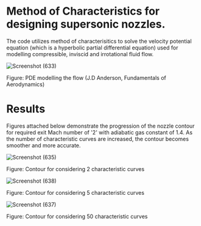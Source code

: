 # Method of Characteristics for designing supersonic nozzles.

The code utilizes method of characterisitics to solve the velocity potential equation (which is a hyperbolic partial differential equation) used for modelling compressible, inviscid and irrotational fluid flow.

![Screenshot (633)](https://user-images.githubusercontent.com/79853965/196799527-56a7bbcd-17cc-4a6f-8753-aff9ee38e386.png)

Figure: PDE modelling the flow (J.D Anderson, Fundamentals of Aerodynamics)

# Results

Figures attached below demonstrate the progression of the nozzle contour for required exit Mach number of '2' with adiabatic gas constant of 1.4. As the number of characteristic curves are increased, the contour becomes smoother and more accurate.


![Screenshot (635)](https://user-images.githubusercontent.com/79853965/197176948-d78caabb-73c5-43f4-bced-2ff72816a289.png)

Figure: Contour for considering 2 characteristic curves


![Screenshot (638)](https://user-images.githubusercontent.com/79853965/197177067-85cf6a9e-18c4-4815-91df-7b1a0d85cd15.png)

Figure: Contour for considering 5 characteristic curves


![Screenshot (637)](https://user-images.githubusercontent.com/79853965/197177242-c5859119-6376-4963-b153-8c41607f8fe9.png)

Figure: Contour for considering 50 characteristic curves
